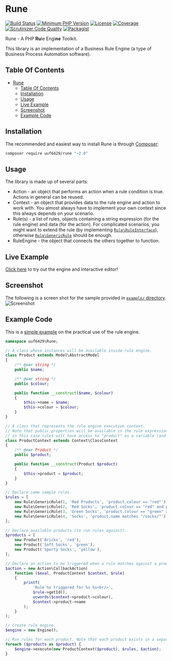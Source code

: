 # Rune

[![Build Status](https://travis-ci.org/uuf6429/rune.svg?branch=master)](https://travis-ci.org/uuf6429/rune)
[![Minimum PHP Version](https://img.shields.io/badge/php-%3E%3D%205.5-8892BF.svg)](https://php.net/)
[![License](https://img.shields.io/badge/license-MIT-blue.svg)](https://raw.githubusercontent.com/uuf6429/rune/master/LICENSE)
[![Coverage](https://codecov.io/gh/uuf6429/rune/branch/master/graph/badge.svg?token=Bu2nK2Kq77)](https://codecov.io/github/uuf6429/rune?branch=master)
[![Scrutinizer Code Quality](https://scrutinizer-ci.com/g/uuf6429/rune/badges/quality-score.png?b=master)](https://scrutinizer-ci.com/g/uuf6429/rune/?branch=master)
[![Packagist](https://img.shields.io/packagist/v/uuf6429/Rune.svg)](https://packagist.org/packages/uuf6429/rune)

Rune - A PHP <b>Ru</b>le Engi<b>ne</b> Toolkit.

This library is an implementation of a Business Rule Engine (a type of Business Process Automation software).

## Table Of Contents

- [Rune](#rune)
  - [Table Of Contents](#table-of-contents)
  - [Installation](#installation)
  - [Usage](#usage)
  - [Live Example](#live-example)
  - [Screenshot](#screenshot)
  - [Example Code](#example-code)

## Installation

The recommended and easiest way to install Rune is through [Composer](https://getcomposer.org/):

```bash
composer require uuf6429/rune "~2.0"
```

## Usage

The library is made up of several parts:

- Action - an object that performs an action when a rule condition is true. Actions in general can be reused.
- Context - an object that provides data to the rule engine and action to work with.
  You almost always have to implement your own context since this always depends on your scenario.
- Rule(s) - a list of rules, objects containing a string expression (for the rule engine) and data (for the action).
  For complicated scenarios, you might want to extend the rule (by implementing [`Rule\RuleInterface`](https://github.com/uuf6429/rune/blob/master/src/Rune/Rule/RuleInterface.php)), otherwise [`Rule\GenericRule`](https://github.com/uuf6429/rune/blob/master/src/Rune/Rule/GenericRule.php) should be enough.
- RuleEngine - the object that connects the others together to function.

## Live Example

[Click here](http://192.237.167.233/rune-demo/) to try out the engine and interactive editor!

## Screenshot

The following is a screen shot for the sample provided in [`example/` directory](https://github.com/uuf6429/rune/tree/master/example).
![Screenshot](http://i.imgur.com/YLFAwxI.png)

## Example Code

This is a [simple example](https://github.com/uuf6429/rune/tree/master/example/simple.php) on the practical use of the rule engine.

```php
namespace uuf6429\Rune;

// A class whose instances will be available inside rule engine.
class Product extends Model\AbstractModel
{
    /** @var string */
    public $name;

    /** @var string */
    public $colour;

    public function __construct($name, $colour)
    {
        $this->name = $name;
        $this->colour = $colour;
    }
}

// A class that represents the rule engine execution context.
// Note that public properties will be available in the rule expressions,
// in this case rules will have access to "product" as a variable (and all of product's public properties).
class ProductContext extends Context\ClassContext
{
    /** @var Product */
    public $product;

    public function __construct(Product $product)
    {
        $this->product = $product;
    }
}

// Declare some sample rules.
$rules = [
    new Rule\GenericRule(1, 'Red Products', 'product.colour == "red"'),
    new Rule\GenericRule(2, 'Red Socks', 'product.colour == "red" and product.name matches "/socks/i"'),
    new Rule\GenericRule(3, 'Green Socks', 'product.colour == "green" and product.name matches "/socks/i"'),
    new Rule\GenericRule(4, 'Socks', 'product.name matches "/socks/"'),
];

// Declare available products (to run rules against).
$products = [
    new Product('Bricks', 'red'),
    new Product('Soft Socks', 'green'),
    new Product('Sporty Socks', 'yellow'),
];

// Declare an action to be triggered when a rule matches against a product.
$action = new Action\CallbackAction(
    function ($eval, ProductContext $context, $rule)
    {
        printf(
            'Rule %s triggered for %s %s<br/>',
            $rule->getId(),
            ucwords($context->product->colour),
            $context->product->name
        );
    }
);

// Create rule engine.
$engine = new Engine();

// Run rules for each product. Note that each product exists in a separate context.
foreach ($products as $product) {
    $engine->execute(new ProductContext($product), $rules, $action);
}
```
